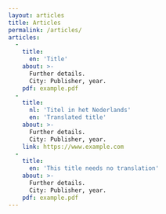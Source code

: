 ```yaml
---
layout: articles
title: Articles
permalink: /articles/
articles:
  -
    title:
      en: 'Title'
    about: >-
      Further details.
      City: Publisher, year.
    pdf: example.pdf
  -
    title:
      nl: 'Titel in het Nederlands'
      en: 'Translated title'
    about: >-
      Further details.
      City: Publisher, year.
    link: https://www.example.com
  -
    title:
      en: 'This title needs no translation'
    about: >-
      Further details.
      City: Publisher, year.
    pdf: example.pdf
---
```

